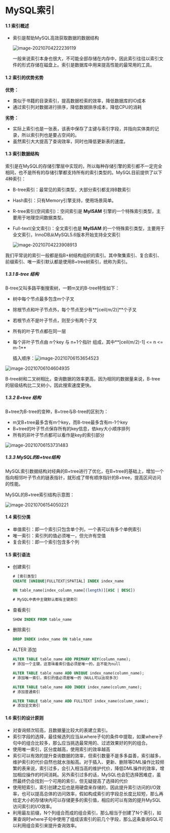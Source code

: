 # MySQL索引

#### 1.1 索引概述

- 索引是帮助MySQL高效获取数据的数据结构

  ![image-20210704222239119](https://gitee.com/zyx95ovo/pic-bed/raw/master/data/image-20210704222239119.png)

  一般来说索引本身也很大，不可能全部存储在内存中，因此索引往往以索引文件的形式存储在磁盘上。索引是数据库中用来提高性能的最常用的工具。

#### 1.2 索引的优势劣势

**优势：**

- 类似于书籍的目录索引，提高数据检索的效率，降低数据库的IO成本
- 通过索引列对数据进行排序，降低数据排序成本，降低CPU的消耗

**劣势：**

- 实际上索引也是一张表，该表中保存了主键与索引字段，并指向实体类的记录，所以索引列也是要占空间的。
- 虽然索引大大提高了查询效率，同时也降低更新表的速度。

#### 1.3 索引数据结构

索引是在MySQL的存储引擎层中实现的，所以每种存储引擎的索引都不一定完全相同，也不是所有的存储引擎都支持所有的索引类型的。MySQL目前提供了以下4种索引：

- B-tree索引：最常见的索引类型，大部分索引都支持B数索引

- Hash索引：只有Memory引擎支持，使用场景简单。

- R-tree索引(空间索引)：空间索引是 **MyISAM** 引擎的一个特殊索引类型，主要用于地理空间数据类型。

- Full-text(全文索引)：全文索引也是 **MyISAM** 的一个特殊索引类型，主要用于全文索引，InnoDB从MySQL5.6版本开始支持全文索引

  ![image-20210704223908913](https://gitee.com/zyx95ovo/pic-bed/raw/master/data/image-20210704223908913.png)

我们平常说的索引一般都是指B+树结构组织的索引。其中聚集索引、复合索引、前缀索引、唯一索引默认都是使用B+tree树索引，统称为索引。

##### 1.3.1 B-tree 结构

B-tree又叫多路平衡搜索树，一颗m叉的B-tree特性如下：

- 树中每个节点最多包含m个子叉

- 除根节点和叶子节点外，每个节点至少有**[ceil(m/2)]**个子叉

- 若根节点不是叶子节点，则至少有两个子叉

- 所有的叶子节点都在同一层

- 每个非叶子节点由 n个key 与 n+1个指针 组成，其中**[ceil(m/2)-1] <= n <= m-1**

  插入顺序：![image-20210706153654523](https://gitee.com/zyx95ovo/pic-bed/raw/master/data/image-20210706153654523.png)

![image-20210706104604935](https://gitee.com/zyx95ovo/pic-bed/raw/master/data/image-20210706104604935.png)

​	B-tree树和二叉树相比，查询数据的效率更高，因为相同的数据量来说，B-tree 的层级结构比二叉树小，因此搜索速度更快。



##### 1.3.2 B+tree 结构

B+tree为B-tree的变种，B+tree与B-tree的区别为：

- m叉B+tree最多含有m个key，而B-tree最多含有m-1个key
- B+tree的叶子节点保存所有的key信息，依key大小顺序排列
- 所有的非叶子节点都可以看作是key的索引部分

![image-20210706153731483](https://gitee.com/zyx95ovo/pic-bed/raw/master/data/image-20210706153731483.png)

##### 1.3.3 MySQL的B+tree结构

MySQL索引数据结构对经典的B+tree进行了优化，在B+tree的基础上，增加一个指向相邻叶子节点的链表指针，就形成了带有顺序指针的B+tree，提高区间访问的性能。

MySQL的B+tree索引结构示意图：

![image-20210706154050221](https://gitee.com/zyx95ovo/pic-bed/raw/master/data/image-20210706154050221.png)



#### 1.4 索引分类

- 单值索引：即一个索引只包含单个列，一个表可以有多个单例索引
- 唯一索引：索引列的值必须唯一，但允许有空值
- 复合索引：即一个索引包含多个列



#### 1.5 索引语法

- 创建索引

  ```sql
  # [索引类型]
  CREATE [UNIQUE|FULLTEXT|SPATIAL] INDEX index_name
  
  ON table_name(index_column_name[(length)][ASC | DESC])
  
  # MySQL中表中主键默认都有主键索引
  ```

- 查看索引

  ```sql
  SHOW INDEX FROM table_name
  ```

- 删除索引

  ```sql
  DROP INDEX index_name ON table_name
  ```

- ALTER 添加

  ```sql
  ALTER TABLE table_name ADD PRIMARY KEY(column_name);
  # 添加一个主键，这意味着索引值必须是唯一的，且不能为null
  
  ALTER TABLE table_name ADD UNIQUE index_name(column_name);
  # 添加唯一索引，索引的值必须是唯一的（NULL可以出现多次）
  
  ALTER TABLE table_name ADD INDEX index_name(column_name);
  # 添加普通索引
  
  ALTER TABLE table_name ADD FULLTEXT index_name(column_name);
  # 添加全文索引
  ```

  



#### 1.6 索引的设计原则

- 对查询频次较高，且数据量比较大的表建立索引。
- 索引字段的选择，最佳候选列应当从where子句的条件中提取，如果where子句中的组合比较多，那么应当挑选最常用的、过滤效果好的列的组合。
- 使用唯一索引，区分度越高，使用索引的效率越高
- 索引可以有效的提升查询数据的效率，但索引数量不是多多益善，索引越多，维护索引的代价自然也就水涨船高。对于插入、更新、删除等DML操作比较频繁的表来说，索引过多，会引入相当高的维护代价，降低DML操作的效率，增加相应操作的时间消耗。另外索引过多的话，MySQL也会犯选择困难症，虽然最终仍会找到一个可用的索引，但无疑提高了选择的代价
- 使用短索引，索引创建之后也是用硬盘来存储的，因此提升索引访问的I/O效率，也可以提高总体的访问效率，假如构成索引的字段总长度比较短，那么再给定大小的存储块内可以存储更多的索引值，相应的可以有效的提升MySQL访问索引的I/O效率。
- 利用最左前缀，N个列组合而成的组合索引，那么相当于创建了N个索引，如果查询时where子句中使用了组成该索引的前几个字段，那么这条查询SQL可以利用组合索引来提升查询效率。

